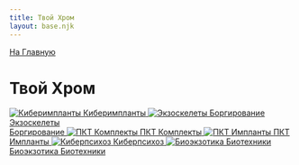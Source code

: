 ```yaml
---
title: Твой Хром
layout: base.njk
---
```

<a href="{{ '/index/' | url }}" class="return-link">На Главную</a>
# Твой Хром

<div class="tile-grid">
  <a href="{{ '/chrome/implants/' | url }}" class="tile-button">
    <img src="{{ '/images/content/chrome/implants.png' | url }}" alt="Киберимпланты" />
    <span>Киберимпланты</span>
  </a>
  <a href="{{ '/chrome/borgs/' | url }}" class="tile-button">
    <img src="{{ '/images/content/chrome/borgs.png' | url }}" alt="Экзоскелеты Боргирование" />
    <span>Экзоскелеты<br>Боргирование</span>
  </a>
  <a href="{{ '/chrome/pkt_packs/' | url }}" class="tile-button">
    <img src="{{ '/images/content/chrome/pkt_packs.png' | url }}" alt="ПКТ Комплекты" />
    <span>ПКТ Комплекты</span>
  </a>
  <a href="{{ '/chrome/pkt_implants/' | url }}" class="tile-button">
    <img src="{{ '/images/content/chrome/pkt_implants.png' | url }}" alt="ПКТ Импланты" />
    <span>ПКТ Импланты</span>
  </a>
  <a href="{{ '/chrome/psycho/' | url }}" class="tile-button">
    <img src="{{ '/images/content/chrome/psycho.png' | url }}" alt="Киберпсихоз" />
    <span>Киберпсихоз</span>
  </a>
  <a href="{{ '/chrome/exotic/' | url }}" class="tile-button">
    <img src="{{ '/images/content/chrome/exotic.png' | url }}" alt="Биоэкзотика Биотехники" />
    <span>Биоэкзотика Биотехники</span>
  </a>
</div>